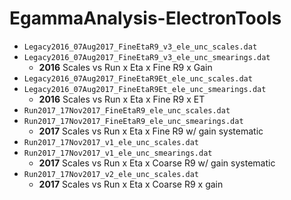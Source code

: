 # EgammaAnalysis-ElectronTools

 * `Legacy2016_07Aug2017_FineEtaR9_v3_ele_unc_scales.dat`
 * `Legacy2016_07Aug2017_FineEtaR9_v3_ele_unc_smearings.dat`
   * **2016** Scales vs Run x Eta x Fine R9 x Gain
 * `Legacy2016_07Aug2017_FineEtaR9Et_ele_unc_scales.dat`
 * `Legacy2016_07Aug2017_FineEtaR9Et_ele_unc_smearings.dat`
   * **2016** Scales vs Run x Eta x Fine R9 x ET
 * `Run2017_17Nov2017_FineEtaR9_ele_unc_scales.dat`
 * `Run2017_17Nov2017_FineEtaR9_ele_unc_smearings.dat`
   * **2017** Scales vs Run x Eta x Fine R9 w/ gain systematic
 * `Run2017_17Nov2017_v1_ele_unc_scales.dat`
 * `Run2017_17Nov2017_v1_ele_unc_smearings.dat`
   * **2017** Scales vs Run x Eta x Coarse R9 w/ gain systematic
 * `Run2017_17Nov2017_v2_ele_unc_scales.dat`
   * **2017** Scales vs Run x Eta x Coarse R9 x gain
